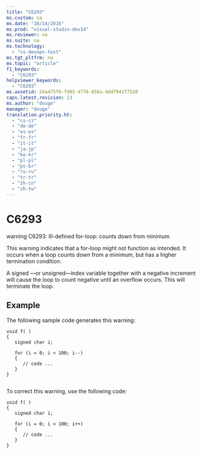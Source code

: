 ```yaml
---
title: "C6293"
ms.custom: na
ms.date: "10/14/2016"
ms.prod: "visual-studio-dev14"
ms.reviewer: na
ms.suite: na
ms.technology: 
  - "vs-devops-test"
ms.tgt_pltfrm: na
ms.topic: "article"
f1_keywords: 
  - "C6293"
helpviewer_keywords: 
  - "C6293"
ms.assetid: 24a475f6-fd93-4778-856a-9dd7941f7520
caps.latest.revision: 13
ms.author: "douge"
manager: "douge"
translation.priority.ht: 
  - "cs-cz"
  - "de-de"
  - "es-es"
  - "fr-fr"
  - "it-it"
  - "ja-jp"
  - "ko-kr"
  - "pl-pl"
  - "pt-br"
  - "ru-ru"
  - "tr-tr"
  - "zh-cn"
  - "zh-tw"
---
```

# C6293
warning C6293: Ill-defined for-loop: counts down from minimum  
  
 This warning indicates that a for-loop might not function as intended. It occurs when a loop counts down from a minimum, but has a higher termination condition.  
  
 A signed —or unsigned—index variable together with a negative increment will cause the loop to count negative until an overflow occurs. This will terminate the loop.  
  
## Example  
 The following sample code generates this warning:  
  
```  
void f( )  
{  
   signed char i;  
  
   for (i = 0; i < 100; i--)  
   {  
      // code ...  
   }  
}  
  
```  
  
 To correct this warning, use the following code:  
  
```  
void f( )  
{  
   signed char i;  
  
   for (i = 0; i < 100; i++)  
   {  
      // code ...  
   }  
}  
```